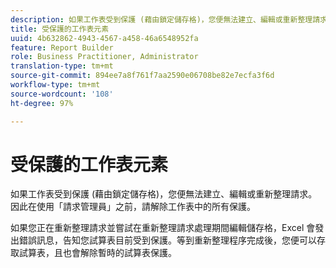 ```yaml
---
description: 如果工作表受到保護 (藉由鎖定儲存格)，您便無法建立、編輯或重新整理請求。因此在使用「請求管理員」之前，請解除工作表中的所有保護。
title: 受保護的工作表元素
uuid: 4b632862-4943-4567-a458-46a6548952fa
feature: Report Builder
role: Business Practitioner, Administrator
translation-type: tm+mt
source-git-commit: 894ee7a8f761f7aa2590e06708be82e7ecfa3f6d
workflow-type: tm+mt
source-wordcount: '108'
ht-degree: 97%

---
```



# 受保護的工作表元素

如果工作表受到保護 (藉由鎖定儲存格)，您便無法建立、編輯或重新整理請求。因此在使用「請求管理員」之前，請解除工作表中的所有保護。

如果您正在重新整理請求並嘗試在重新整理請求處理期間編輯儲存格，Excel 會發出錯誤訊息，告知您試算表目前受到保護。等到重新整理程序完成後，您便可以存取試算表，且也會解除暫時的試算表保護。
